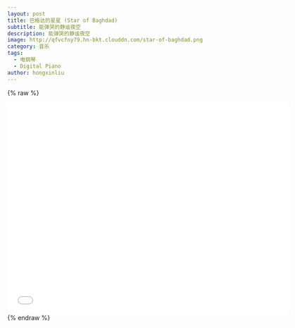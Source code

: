 ```yaml
---
layout: post
title: 巴格达的星星 (Star of Baghdad)
subtitle: 能弹哭的静谧夜空
description: 能弹哭的静谧夜空
image: http://qfvcfny79.hn-bkt.clouddn.com/star-of-baghdad.png
category: 音乐
tags:
  - 电钢琴
  - Digital Piano
author: hongxinliu
---
```


{% raw %}
<div class="iframe-container">
  <iframe height="480" width="640" src="//player.bilibili.com/player.html?aid=92695106&cid=158265826&page=1" scrolling="no" border="0" frameborder="no" framespacing="0" allowfullscreen="true"> </iframe>
</div>
{% endraw %}

